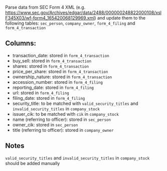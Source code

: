 Parse data from SEC Form 4 XML (e.g. https://www.sec.gov/Archives/edgar/data/2488/000000248822000108/xslF345X03/wf-form4_165420068129969.xml) and update them to the following tables: `sec_person`, `company_owner`, `form_4_filing` and `form_4_transaction`

## Columns: 
- transaction_date: stored in `form_4_transaction`
- buy_sell: stored in `form_4_transaction`
- shares: stored in `form_4_transaction`
- price_per_share: stored in `form_4_transaction`
- ownership_nature: stored in `form_4_transaction`
- accession_number: stored in `form_4_filing`
- reporting_date: stored in `form_4_filing`
- url: stored in `form_4_filing`
- filing_date: stored in `form_4_filing`
- security_title: to be matched with `valid_security_titles` and `invalid_security_titles` in `company_stock`
- issuer_cik: to be matched with `cik` in `company_stock`
- name (referring to officer): stored in `sec_person`
- owner_cik: stored in `sec_person`
- title (referring to officer): stored in `company_owner`

## Notes 
`valid_security_titles` and `invalid_security_titles` in `company_stock` should be added manually
    
